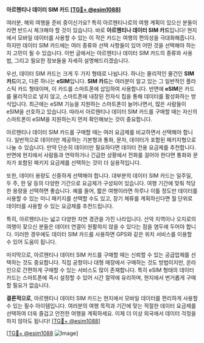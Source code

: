 **아르헨티나 데이터 SIM 카드 [[TG💪+ @esim1088](https://t.me/s/esim1088)]**

여러분, 해외 여행을 준비 중이신가요? 특히 아르헨티나로의 여행 계획이 있으신 분들이라면 반드시 체크해야 할 것이 있습니다. 바로 **아르헨티나 데이터 SIM 카드**입니다! 현지에서 모바일 데이터를 사용할 수 있는 이 작은 카드는 여행의 편의성을 극대화해줍니다. 하지만 데이터 SIM 카드에는 여러 종류와 선택 사항들이 있어 어떤 것을 선택해야 하는지 고민이 될 수 있습니다. 이번 글에서는 아르헨티나 데이터 SIM 카드의 종류와 사용법, 그리고 필요한 정보들을 자세히 설명해드리겠습니다.

우선, 데이터 SIM 카드는 크게 두 가지 형태로 나뉩니다. 하나는 물리적인 물건인 **SIM 카드**이고, 다른 하나는 **eSIM**입니다. **SIM 카드**는 여러분이 알고 있는 그 일반적인 플라스틱 카드 형태이며, 이 카드를 스마트폰에 삽입하여 사용합니다. 반면에 **eSIM**은 카드를 물리적으로 넣지 않고, 스마트폰에 내장된 전자식 칩을 통해 데이터를 활성화하는 방식입니다. 최근에는 eSIM 기능을 지원하는 스마트폰이 늘어나면서, 많은 사람들이 eSIM을 선호하고 있습니다. 따라서 아르헨티나 데이터 SIM 카드를 구매할 때는 자신의 스마트폰이 eSIM을 지원하는지 먼저 확인해보는 것이 중요합니다.

아르헨티나 데이터 SIM 카드를 구매할 때는 여러 요금제를 비교하면서 선택해야 합니다. 일반적으로 데이터만 제공하는 기본형과 통화, 문자, 데이터가 포함된 패키지형으로 나눌 수 있습니다. 만약 단순히 데이터만 필요하다면 데이터 전용 요금제를 추천합니다. 반면에 현지에서 사람들과 연락하거나 긴급한 상황에서 전화를 걸어야 한다면 통화와 문자가 포함된 패키지 요금제를 선택하는 것이 더 실용적입니다.

또한, 데이터 용량도 신중하게 선택해야 합니다. 대부분의 데이터 SIM 카드는 일주일, 두 주, 한 달 등의 다양한 기간으로 요금제가 구성되어 있습니다. 여행 기간에 맞춰 적당한 용량을 선택하면 좋습니다. 예를 들어, 짧은 여행이라면 하루나 이틀 정도만 데이터를 사용할 수 있는 미니 패키지를 선택할 수도 있고, 장기 체류를 계획하신다면 월 단위로 데이터를 사용할 수 있는 요금제를 추천드립니다.

특히, 아르헨티나는 넓고 다양한 자연 경관을 가진 나라입니다. 산악 지역이나 오지로의 여행이 잦으신 분들은 데이터 연결이 원활하지 않을 수 있다는 점을 염두에 두어야 합니다. 이러한 경우에도 데이터 SIM 카드를 사용하면 GPS와 같은 위치 서비스를 이용할 수 있어 도움이 됩니다.

마지막으로, 아르헨티나 데이터 SIM 카드를 구매할 때는 신뢰할 수 있는 공급업체를 선택하는 것도 중요합니다. 직접 공항이나 대형 매장에서 구매하는 것도 방법이지만, 온라인으로 간편하게 구매할 수 있는 서비스도 많이 존재합니다. 특히 eSIM 형태의 데이터 카드는 스마트폰에 즉시 설정할 수 있어 시간 절약에 유리하며, 현지에서 번거롭게 구매할 필요가 없습니다.

**결론적으로**, 아르헨티나 데이터 SIM 카드는 현지에서 모바일 데이터를 편리하게 사용할 수 있는 필수 아이템입니다. 여러분의 여행 목적과 기간에 맞는 적절한 데이터 요금제를 선택하여 더욱 즐겁고 안전한 여행을 계획하세요. 이제 더 이상 외국에서 데이터 걱정을 하지 않아도 됩니다! [[TG💪+ @esim1088](https://t.me/s/esim1088)]

[[TG💪+ @esim1088](https://t.me/s/esim1088) ![Image](https://i.postimg.cc/Y0z9fWf4/image.png)]